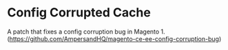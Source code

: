 # Config Corrupted Cache #

A patch that fixes a config corruption bug in Magento 1. (https://github.com/AmpersandHQ/magento-ce-ee-config-corruption-bug)

